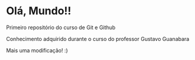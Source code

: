 # Olá, Mundo!!
 Primeiro repositório do curso de Git e Github

Conhecimento adquirido durante o curso do professor Gustavo Guanabara

Mais uma modificação! :)
